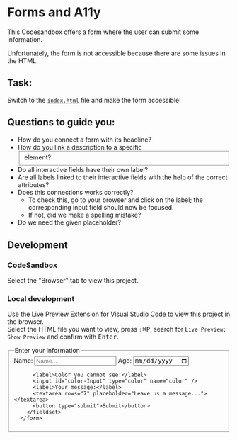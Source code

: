 # Forms and A11y

This Codesandbox offers a form where the user can submit some information.

Unfortunately, the form is not accessible because there are some issues in the HTML.

## Task:

Switch to the [`index.html`](./index.html) file and make the form accessible!

## Questions to guide you:

- How do you connect a form with its headline?
- How do you link a description to a specific <fieldset> element?
- Do all interactive fields have their own label?
- Are all labels linked to their interactive fields with the help of the correct attributes?
- Does this connections works correctly?
  - To check this, go to your browser and click on the label; the corresponding input field should now be focused.
  - If not, did we make a spelling mistake?
- Do we need the given placeholder?

## Development

### CodeSandbox

Select the "Browser" tab to view this project.

### Local development

Use the Live Preview Extension for Visual Studio Code to view this project in the browser.  
Select the HTML file you want to view, press <kbd>⇧</kbd><kbd>⌘</kbd><kbd>P</kbd>, search for `Live Preview: Show Preview` and confirm with <kbd>Enter</kbd>.

<form aria-labelledby="title" aria-describedby="description" for="title">
        <fieldset>
          <legend>Enter your information</legend>
          <label for="name-Input"> Name: </label>
          <input id="name-Input" type="text" name="age" placeholder="Name..." />
          <label for="age-Input">Age:</label>
          <input id="age-Input" type="date" name="age" />

          <label>Color you cannot see:</label>
          <input id="color-Input" type="color" name="color" />
          <label>Your message:</label>
          <textarea rows="7" placeholder="Leave us a message..."></textarea>
          <button type="submit">Submit</button>
        </fieldset>
      </form>
